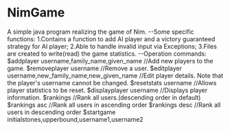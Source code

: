 # NimGame
A simple java program realizing the game of Nim. 
--Some specific functions:
1.Contains a function to add AI player and a victory guaranteed strategy for AI player;
2.Able to handle invalid input via Exceptions;
3.Files are created to write(read) the game statistics.
--Operation commands:
$addplayer username,family_name,given_name //Add new players to the game.
$removeplayer username //Remove a user.
$editplayer username,new_family_name,new_given_name //Edit player details. Note that the player's username cannot be changed.
$resetstats username //Allows player statistics to be reset.
$displayplayer username //Displays player information.
$rankings //Rank all users.(descending order in default)
$rankings asc //Rank all users in ascending order
$rankings desc //Rank all users in descending order
$startgame initialstones,upperbound,username1,username2 
